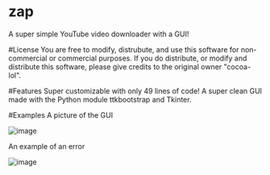 # zap
A super simple YouTube video downloader with a GUI!

#License
You are free to modify, distrubute, and use this software for non-commercial or commercial purposes. If you do distribute, or modify and distribute this software, please give credits to the original owner "cocoa-lol".

#Features
Super customizable with only 49 lines of code!
A super clean GUI made with the Python module ttkbootstrap and Tkinter.

#Examples
A picture of the GUI


![image](https://github.com/user-attachments/assets/e1259fa6-ef32-4532-a766-8ca64b1079a7)

An example of an error


![image](https://github.com/user-attachments/assets/7af70e92-7da0-4a15-8224-4def8277a373)

